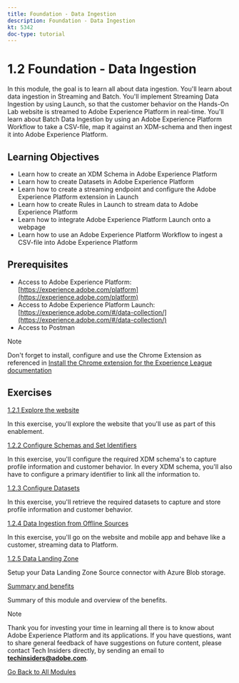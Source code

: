 ```yaml
---
title: Foundation - Data Ingestion
description: Foundation - Data Ingestion
kt: 5342
doc-type: tutorial
---
```

# 1.2 Foundation - Data Ingestion

In this module, the goal is to learn all about data ingestion. You'll learn about data ingestion in Streaming and Batch. You'll implement Streaming Data Ingestion by using Launch, so that the customer behavior on the Hands-On Lab website is streamed to Adobe Experience Platform in real-time. You'll learn about Batch Data Ingestion by using an Adobe Experience Platform Workflow to take a CSV-file, map it against an XDM-schema and then ingest it into Adobe Experience Platform. 

## Learning Objectives

- Learn how to create an XDM Schema in Adobe Experience Platform
- Learn how to create Datasets in Adobe Experience Platform
- Learn how to create a streaming endpoint and configure the Adobe Experience Platform extension in Launch
- Learn how to create Rules in Launch to stream data to Adobe Experience Platform
- Learn how to integrate Adobe Experience Platform Launch onto a webpage
- Learn how to use an Adobe Experience Platform Workflow to ingest a CSV-file into Adobe Experience Platform

## Prerequisites

- Access to Adobe Experience Platform: [https://experience.adobe.com/platform](https://experience.adobe.com/platform)
- Access to Adobe Experience Platform Launch: [https://experience.adobe.com/#/data-collection/](https://experience.adobe.com/#/data-collection/)
- Access to Postman

>[!NOTE]
>
>Don't forget to install, configure and use the Chrome Extension as referenced in [Install the Chrome extension for the Experience League documentation](../../gettingstarted/gettingstarted/ex1.md)

## Exercises

[1.2.1 Explore the website](./ex1.md)

In this exercise, you'll explore the website that you'll use as part of this enablement.

[1.2.2 Configure Schemas and Set Identifiers](./ex2.md)

In this exercise, you'll configure the required XDM schema's to capture profile information and customer behavior. In every XDM schema, you'll also have to configure a primary identifier to link all the information to.

[1.2.3 Configure Datasets](./ex3.md)

In this exercise, you'll retrieve the required datasets to capture and store profile information and customer behavior.

[1.2.4 Data Ingestion from Offline Sources](./ex4.md)

In this exercise, you'll go on the website and mobile app and behave like a customer, streaming data to Platform.

[1.2.5 Data Landing Zone](./ex5.md)

Setup your Data Landing Zone Source connector with Azure Blob storage.

[Summary and benefits](./summary.md)

Summary of this module and overview of the benefits.

>[!NOTE]
>
>Thank you for investing your time in learning all there is to know about Adobe Experience Platform and its applications. If you have questions, want to share general feedback of have suggestions on future content, please contact Tech Insiders directly, by sending an email to **techinsiders@adobe.com**.

[Go Back to All Modules](../../../overview.md)
